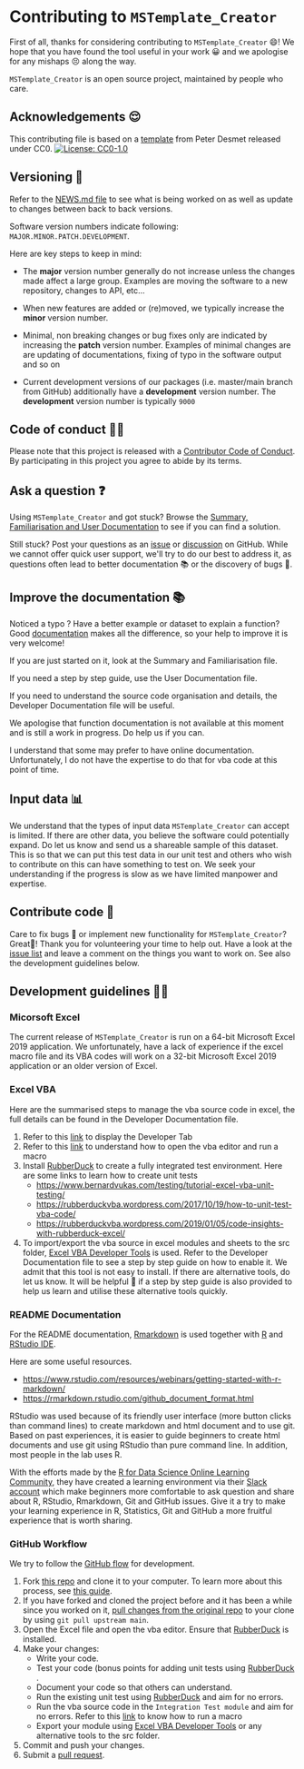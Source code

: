 # Contributing to `MSTemplate_Creator`

First of all, thanks for considering contributing to `MSTemplate_Creator` 😄! We hope that you have found the tool useful in your work 😀 and we apologise for any mishaps 😣 along the way.

`MSTemplate_Creator` is an open source project, maintained by people who care.

## Acknowledgements 😌

This contributing file is based on a [template](https://gist.github.com/peterdesmet/e90a1b0dc17af6c12daf6e8b2f044e7c) from Peter Desmet released under CC0. [![License: CC0-1.0](https://licensebuttons.net/l/zero/1.0/80x15.png)](http://creativecommons.org/publicdomain/zero/1.0/)

## Versioning 🔢

Refer to the [NEWS.md file](https://github.com/SLINGhub/MSTemplate_Creator/blob/main/NEWS.md) to see what is being worked on as well as update to changes between back to back versions.

Software version numbers indicate following: `MAJOR.MINOR.PATCH.DEVELOPMENT`. 

Here are key steps to keep in mind:

-   The **major** version number generally do not increase unless the changes made affect a large group. Examples are moving the software to a new repository, changes to API, etc... 

-   When new features are added or (re)moved, we typically increase the **minor** version number.

-   Minimal, non breaking changes or bug fixes only are indicated by increasing the **patch** version number. Examples of minimal changes are are updating of documentations, fixing of typo in the software output and so on

-   Current development versions of our packages (i.e. master/main branch from GitHub) additionally have a **development** version number. The **development** version number is typically `9000`

## Code of conduct 👩‍🏫

Please note that this project is released with a [Contributor Code of Conduct](https://www.contributor-covenant.org/version/2/0/code_of_conduct/). By participating in this project you agree to abide by its terms.

## Ask a question ❓️

Using `MSTemplate_Creator` and got stuck? 
Browse the [Summary, Familiarisation and User Documentation](https://github.com/SLINGhub/MSTemplate_Creator/tree/main/docs) to see if you can find a solution. 

Still stuck? Post your questions as an [issue](https://github.com/SLINGhub/MSTemplate_Creator/issues) or [discussion](https://github.com/SLINGhub/MSTemplate_Creator/discussions) on GitHub. While we cannot offer quick user support, we'll try to do our best to address it, as questions often lead to better documentation 📚 or the discovery of bugs 🐛.

## Improve the documentation 📚

Noticed a typo ? 
Have a better example or dataset to explain a function? Good [documentation](https://github.com/SLINGhub/MSTemplate_Creator/tree/main/docs) makes all the difference, so your help to improve it is very welcome!

If you are just started on it, look at the Summary and Familiarisation file. 

If you need a step by step guide, use the User Documentation file.

If you need to understand the source code organisation and details, the Developer Documentation file will be useful.

We apologise that function documentation is not available at this moment and is still a work in progress. Do help us if you can.

I understand that some may prefer to have online documentation. Unfortunately, I do not have the expertise to do that for vba code at this point of time.

## Input data 📊

We understand that the types of input data `MSTemplate_Creator` can accept is limited. If there are other data, you believe the software could potentially expand. Do let us know and send us a shareable sample of this dataset. This is so that we can put this test data in our unit test and others who wish to contribute on this can have something to test on. We seek your understanding if the progress is slow as we have limited manpower and expertise. 

## Contribute code 📝

Care to fix bugs 🐛 or implement new functionality for `MSTemplate_Creator`? Great👏! Thank you for volunteering your time to help out. Have a look at the [issue list](https://github.com/SLINGhub/MSTemplate_Creator/issues) and leave a comment on the things you want to work on. See also the development guidelines below.

## Development guidelines 👨‍💻

### Micorsoft Excel
The current release of `MSTemplate_Creator` is run on a 64-bit Microsoft Excel 2019 application. We unfortunately, have a lack of experience if the excel macro file and its VBA codes will work on a 32-bit Microsoft Excel 2019 application or an older version of Excel.

### Excel VBA
Here are the summarised steps to manage the vba source code in excel, the full details can be found in the Developer Documentation file.

1. Refer to this [link](https://www.excel-easy.com/examples/developer-tab.html) to display the Developer Tab
2. Refer to this [link](https://spreadsheeto.com/vba-editor/) to understand how to open the vba editor and run a macro
3. Install [RubberDuck](http://rubberduckvba.com/) to create a fully integrated test environment. Here are some links to learn how to create unit tests
    * https://www.bernardvukas.com/testing/tutorial-excel-vba-unit-testing/
    * https://rubberduckvba.wordpress.com/2017/10/19/how-to-unit-test-vba-code/
    * https://rubberduckvba.wordpress.com/2019/01/05/code-insights-with-rubberduck-excel/
4. To import/export the vba source in excel modules and sheets to the src folder, [Excel VBA Developer Tools](http://vbatools.sourceforge.net/) is used. Refer to the Developer Documentation file to see a step by step guide on how to enable it. We admit that this tool is not easy to install. If there are alternative tools, do let us know. It will be helpful 🙏 if a step by step guide is also provided to help us learn and utilise these alternative tools quickly.

### README Documentation

For the README documentation, [Rmarkdown](https://rmarkdown.rstudio.com/) is used together with [R](https://www.r-project.org/) and [RStudio IDE](https://www.rstudio.com/products/rstudio/download/).

Here are some useful resources.
  * https://www.rstudio.com/resources/webinars/getting-started-with-r-markdown/ 
  * https://rmarkdown.rstudio.com/github_document_format.html

RStudio was used because of its friendly user interface (more button clicks than command lines) to create markdown and html document and to use git. Based on past experiences, it is easier to guide beginners to create html documents and use git using RStudio than pure command line. In addition, most people in the lab uses R. 

With the efforts made by the [R for Data Science Online Learning Community](https://www.rfordatasci.com/), they have created a learning environment via their [Slack account](http://r4ds.io/join) which make beginners more comfortable to ask question and share about R, RStudio, Rmarkdown, Git and GitHub issues. Give it a try to make your learning experience in R, Statistics, Git and GitHub a more fruitful experience that is worth sharing.

### GitHub Workflow

We try to follow the [GitHub flow](https://guides.github.com/introduction/flow/) for development.

1. Fork [this repo](https://github.com/SLINGhub/MSTemplate_Creator) and clone it to your computer. To learn more about this process, see [this guide](https://guides.github.com/activities/forking/).
2. If you have forked and cloned the project before and it has been a while since you worked on it, [pull changes from the original repo](https://help.github.com/articles/merging-an-upstream-repository-into-your-fork/) to your clone by using `git pull upstream main`.
3. Open the Excel file and open the vba editor. Ensure that [RubberDuck](http://rubberduckvba.com/) is installed.
4. Make your changes:
    * Write your code.
    * Test your code (bonus points for adding unit tests using [RubberDuck](http://rubberduckvba.com/) .
    * Document your code so that others can understand.
    * Run the existing unit test using [RubberDuck](http://rubberduckvba.com/) and aim for no errors.
    * Run the vba source code in the `Integration Test module` and aim for no errors. Refer to this [link](https://spreadsheeto.com/vba-editor/) to know how to run a macro
    * Export your module using [Excel VBA Developer Tools](http://vbatools.sourceforge.net/) or any alternative tools to the src folder.
5. Commit and push your changes.
6. Submit a [pull request](https://guides.github.com/activities/forking/#making-a-pull-request).

